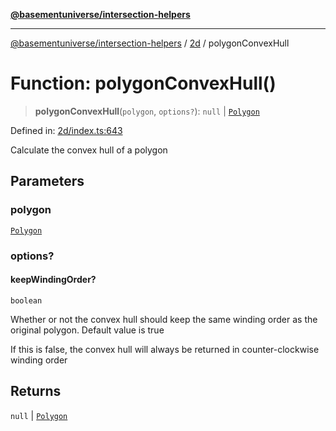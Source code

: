 [**@basementuniverse/intersection-helpers**](../../README.md)

***

[@basementuniverse/intersection-helpers](../../README.md) / [2d](../README.md) / polygonConvexHull

# Function: polygonConvexHull()

> **polygonConvexHull**(`polygon`, `options?`): `null` \| [`Polygon`](../types/type-aliases/Polygon.md)

Defined in: [2d/index.ts:643](https://github.com/basementuniverse/intersection-helpers/blob/a748c1cf3d5365b189253eb2878888a254b5c3a1/src/2d/index.ts#L643)

Calculate the convex hull of a polygon

## Parameters

### polygon

[`Polygon`](../types/type-aliases/Polygon.md)

### options?

#### keepWindingOrder?

`boolean`

Whether or not the convex hull should keep the same winding order as the
original polygon. Default value is true

If this is false, the convex hull will always be returned in
counter-clockwise winding order

## Returns

`null` \| [`Polygon`](../types/type-aliases/Polygon.md)
